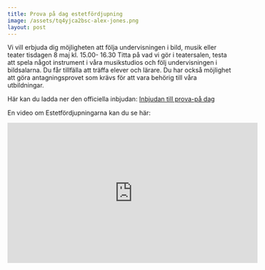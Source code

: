 ```yaml
---
title: Prova på dag estetfördjupning
image: /assets/tq4yjca2bsc-alex-jones.png
layout: post
---
```


Vi vill erbjuda dig möjligheten att följa undervisningen i bild, musik eller teater tisdagen 8 maj kl. 15.00- 16.30
Titta på vad vi gör i teatersalen, testa att spela något instrument i våra musikstudios och följ undervisningen i bildsalarna. 
Du får tillfälla att träffa elever och lärare.
Du har också möjlighet att göra antagningsprovet som krävs för att vara behörig till våra utbildningar.

Här kan du ladda ner den officiella inbjudan: [Inbjudan till prova-på dag](/assets/provapa1.pdf)

En video om Estetfördjupningarna kan du se här:
<iframe width="560" height="315" src="https://www.youtube.com/embed/revB4N2_bKw" frameborder="0" allow="autoplay; encrypted-media" allowfullscreen></iframe>
